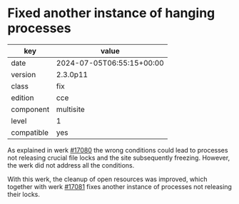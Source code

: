 [//]: # (werk v2)
# Fixed another instance of hanging processes

key        | value
---------- | ---
date       | 2024-07-05T06:55:15+00:00
version    | 2.3.0p11
class      | fix
edition    | cce
component  | multisite
level      | 1
compatible | yes

As explained in werk [#17080](https://checkmk.com/werk/17080) the wrong conditions could lead to processes not releasing crucial file locks and the site subsequently freezing.
However, the werk did not address all the conditions.

With this werk, the cleanup of open resources was improved, which together with werk [#17081](https://checkmk.com/werk/17081) fixes another instance of processes not releasing their locks.
